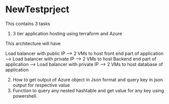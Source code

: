 # NewTestprject

This contains 3 tasks 

1) 3 tier application hosting using terraform and Azure

This architecture will have 

Load balancer with public IP --> 2 VMs to host front end part of application --> Load balancer with private IP --> 2 VMs to host Backend end part of application --> Load balancer with private IP --> 2 VMs to host database of application

2) How to get output of Azure object in Json format and query key in json output for respective value
3) Function to query any nested hashtable and get value for any key using powershell.

